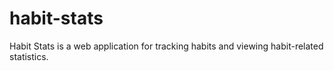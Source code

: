 # habit-stats
Habit Stats is a web application for tracking habits and viewing habit-related statistics.
